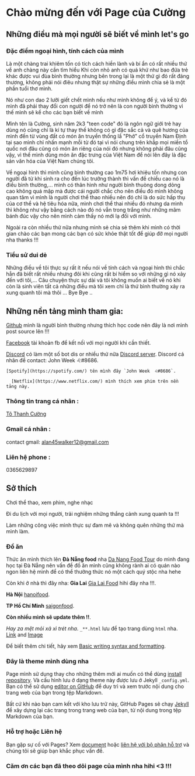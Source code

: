 # Chào mừng đến với Page của Cường 

## Những điều mà mọi người sẽ biết về mình let's go
                                               
### Đặc điểm ngoại hình, tính cách của mình 
Là một chàng trai khiêm tốn có tích cách hiền lành và bí ẩn có rất nhiều thứ về anh chàng này cần tìm hiểu 
Khi còn nhỏ anh có quá khứ như bao đứa trẻ khác được vui đùa bình thường nhưng bên trong lại là một thứ gì đó rất đáng thương, không phải nói điêu nhưng thật sự những điều mình chia sẻ là một phần tuổi thơ mình.

Nó như con dao 2 lưỡi giết chết mình nếu như mình không để ý, và kể từ đó mình đã phải thay đổi con người để nó trở nên là con người bình thường vì thế mình sẽ kể cho các bạn biết về mình

Mình tên là Cường, sinh năm 2k3 "teen code" đó là ngôn ngữ giới trẻ hay dùng nó cũng chỉ là kí tự thay thế không có gì đặc sắc cả và quê hương của mình đến từ vùng đất có món ăn truyền thống lầ "Phở" cổ truyền Nam Định tại sao mình chỉ nhấn mạnh mỗi từ đó tại vì nói chung trên khắp  mọi miền tổ quốc nơi đâu cũng có món ăn riêng của nói đó nhưng không phải đâu cũng vậy, vì thế mình dùng món ăn đặc trưng của Việt Nam để nói lên đây là đặc sản văn hóa của Việt Nam chúng tôi.

Về ngoại hình thì mình cũng bình thường cao 1m75 hơi khiêu tốn nhưng con người đã từ khi sinh ra cho đến lúc trưởng thành thì vấn đề chiều cao nó là điều bình thường,... mình có thân hình như người bình thuòng dong dỏng cao không quá mập mà được cái người chắc cho nên điều đó mình không quan tâm vì mình là người chơi thể thao nhiều nên đó chỉ là do sức hấp thụ của cơ thể và hệ tiêu hóa nữa, mình chơi thể thai nhiều đó nhưng da mình thì không như vậy bằng cách nào đó nó vẫn trong trắng như những mâm bánh đúc vậy cho nên mình cảm thấy nó mới lạ đối với mình.

Ngoài ra còn nhiều thứ nữa nhưng mình sẻ chia sẻ thêm khi mình có thời gian chào các bạn mong các bạn có sức khỏe thật tốt để giúp đỡ mọi người nha thanks !!!

### Tiểu sử dui dẻ
Những điều về tôi thực sự rất ít nếu nói về tính cách và ngoại hình thì chắc hẳn đã biết rất nhiều nhưng đôi khi cũng rất bí hiểm so với những gì nó xảy đến với tôi,... Câu chuyện thực sự dài và tôi không muốn ai biết về nó khi còn là sinh viên tất cả những điều mà tôi xem chỉ là thứ bình thường xảy ra xung quanh tôi mà thôi ... Bye Bye .. 
## Những nền tảng mình tham gia: 
[Github](https://github.com/) mình là người bình thường nhưng thích học code nên đây là nơi mình post source lên !!!

 [Facebook](https://www.facebook.com/) tài khoản fb để kết nối với mọi người khi cần thiết. 
         
   [Discord](https://discord.com/) có làm một số bot dis or nhiều thứ nữa [Discord server](https://discord.gg/7W9sSYYfcm).
                                Discord cá nhân để contact: John Week  ♌#8686.
                             
    [Spotify](https://spotify.com/) tên mình đây `John Week  ♌#8686`.
                                         
      [Netflix](https://www.netflix.com/) mình thích xem phim trên nền tảng này. 
### Thông tin trang cá nhân :
[Tô Thanh Cường](https://www.facebook.com/batmi.bimat.543)
### Gmail cá nhân :
contact gmail: alan45walker12@gmail.com
### Liên hệ phone :
0365629897
## Sở thích
Chơi thể thao, xem phim, nghe nhạc 

Đi du lịch với mọi người, trải nghiệm những thắng cảnh xung quanh ta !!!

Làm những công việc mình thực sự đam mê và không quên những thứ mà mình làm.
### Đồ ăn 
Thức ăn mình thích lên **Đà Nẵng food** nha [Da Nang Food Tour](https://danangfoodtour.com/) do mình đang học tại Đà Nẵng nên vấn đề đồ ăn mình cũng không rành ai có quán nào ngon liên hệ mình để có thể thưởng thức nó một cách quý stộc nha hehe 

Còn khi ở nhà thì đây nha:
**Gia Lai** [Gia Lai Food](https://gialaifood.com/) hihi đây nha !!!.

**Hà Nội** [hanoifood](http://www.hanoifood.online/).

**TP Hồ Chí Minh** [saigonfood](https://sgfoods.com.vn/).

**Còn nhiều mình sẽ update thêm !!**. 

_Hay za mệt mỏi xả xì trét nha_. 
`_**.html` lưu để tạo trang dùng `html` nha.  
[Link](https://tse2.mm.bing.net/th?id=OIP.hBdwTT143d8_Zp1x9-pregHaE8&pid=Api&P=0&w=265&h=176) and [Image](https://www.facebook.com/photo/?fbid=1105559669932721&set=a.101256343696397)

Để biết thêm chi tiết, hãy xem [Basic writing syntax and formatting](https://docs.github.com/en/github/writing-on-github/getting-started-with-writing-and-formatting-on-github/basic-writing-and-formatting-syntax).
### Đây là theme mình dùng nha 

Page mình sử dụng thay cho những thêm mới ai muốn có thể dùng [install repository](https://github.com/81CuongVn/81-1/settings/pages). Và cấu hình lưu ở dạng theme này được lưu ở Jekyll `_config.yml`.
Bạn có thể sử dụng [editor on GitHub](https://github.com/81CuongVn/81-1/edit/main/docs/index.md) để duy trì và xem trước nội dung cho trang web của bạn trong tệp Markdown.

Bất cứ khi nào bạn cam kết với kho lưu trữ này, GitHub Pages sẽ chạy [Jekyll](https://jekyllrb.com/) để xây dựng lại các trang trong trang web của bạn, từ nội dung trong tệp Markdown của bạn.

### Hỗ trợ hoặc Liên hệ
Bạn gặp sự cố với Pages? Xem [document](https://docs.github.com/categories/github-pages-basics/) hoặc [liên hệ với bộ phận hỗ trợ](https://support.github.com/contact) và chúng tôi sẽ giúp bạn khắc phục vấn đề.
### Căm ơn các bạn đã theo dõi page của mình nha hihi <3 !!!

